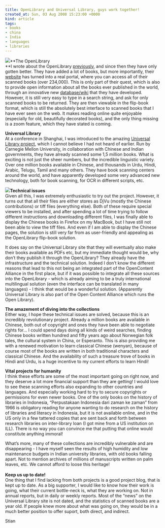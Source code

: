```yaml
---
title: OpenLibrary and Universal Library, guys work together!
created_at: Sun, 03 Aug 2008 15:23:00 +0000
kind: article
tags:
- books
- china
- India
- languages
- libraries
---
```


![](http://openlibrary.org/static/logos/logo-en.png)**The OpenLibrary\
**I wrote about the OpenLibrary
[previously](http://reganmian.net/blog/2008/04/02/google-books-step-aside-openlibrary-makes-reading-fun/),
and since then they have only gotten better. They have added a lot of
books, but more importantly, their [website](http://www.openlibrary.org)
has turned into a real portal, where you can access all of their scanned
books (over 234,000). This is only part of their quest, which is also to
provide open information about all the books ever published in the
world, through an innovative new
[database/wiki](http://openlibrary.org/about/tech) that they have
developed. However, it is still very easy to type in a search string,
and ask for only scanned books to be returned. They are then viewable in
the flip-book format, which is still the absolutely best interface to
scanned books that I have ever seen on the web. It makes reading online
quite enjoyable (especially for old, beautifully decorated books), and
the only thing missing is a zoom feature, which they have stated is
coming.

**Universal Library**\
 At a conference in Shanghai, I was introduced to the amazing [Universal
Library project](http://www.ulib.org/), which I cannot believe I had not
heard of earlier. Run by Carnegie Mellon University, in collaboration
with Chinese and Indian governments, they have already scanned some 1,5
million books. What is exciting is not just the sheer numbers, but the
incredible linguistic variety. Over one million books available in
Chinese, and thousands in Urdu, Hindi, Arabic, Telugu, Tamil and many
others. They have book scanning centers around the world, and have
apparently developed some very advanced new technology, both for book
scanning, for OCR in different scripts, etc.

![](http://www.ulib.org/ULIBImages/ULIBsmall.gif)**Technical issues**\
 Given all this, I was extremely enthusiastic to try out the project.
However, it turns out that all their files are either stores as DjVu
(mostly the Chinese contributions) or tiff files (everything else). Both
of these require special viewers to be installed, and after spending a
lot of time trying to follow different instructions and downloading
different files, I was finally able to display the Chinese books in
Firefox on my MacBook, but I have still not been able to view the tiff
files. And even if I am able to display the Chinese pages, the solution
is still very far from as user-friendly and appealing as the OpenLibrary
flip-book solution.

It does say on the Universal Library site that they will eventually also
make their books available as PDFs etc, but my immediate thought would
be, why don’t they publish it through the OpenLibrary? They already have
the infrastructure and the technical solution. Indeed I don’t know the
different reasons that lead to this not being an integrated part of the
OpenContent Alliance in the first place, but if it was possible to
integrate all these sources into the OpenLibrary - which is already
aiming to be a truly international multilingual solution (even the
interface can be translated in many languages) - I think that would be a
wonderful solution. (Apparently Universal Library is also part of the
Open Content Alliance which runs the Open Library).

**The amazement of diving into the collections**\
 Either way, I hope these technical issues are solved, because this is
an incredibly revolutionary project. Already a million books are
available in Chinese, both out of copyright and ones they have been able
to negotiate rights for… I could spend days doing all kinds of weird
searches, finding Chinese books written hundred and fifty years ago
about Norwegian folk tales, the cultural system in China, or Esperanto.
This is also providing me with a renewed motivation to learn classical
Chinese (wenyan), because of course most of the books are written in
both traditional characters and classical Chinese. And the availability
of such a treasure trove of books in Hindi and Urdu, is a huge incentive
to my current efforts to learn Hindi!

**Vital projects for humanity**\
 I think these efforts are some of the most important going on right
now, and they deserve a lot more financial support than they are
getting! I would love to see these scanning efforts also expanding to
other countries and languages. And especially working hard to try to
secure copyrights or permissions for even newer books. One of the only
books on the history of libraries in Indonesia, “Perpustakaan Indonesia
dari zaman ke zaman” from 1966 is obligatory reading for anyone wanting
to do research on the history of libraries and literacy in Indonesia,
but it is not available online, and in the US only in a few tattered
copies that are sent back and forth between research libraries on
inter-library loan (I got mine from a US institution on ILL). There is
no way you can convince me that putting that online would constitute
anything immoral!

What’s more, many of these collections are incredibly vulnerable and are
disappearing - I have myself seen the results of high humidity and low
maintenance budgets in Indian university libraries, with old books
falling apart. Not to mention archives of millions of manuscripts
written on palm leaves, etc. We cannot afford to loose this heritage!\
 **\
 Keep us up to date!**\
 One thing that I find lacking from both projects is a good project
blog, that is kept up to date. As a big supporter, I would like to know
how their work is going, what their current bottle-neck is, what they
are working on. Not in annual reports, but in daily or weekly reports.
Most of the “news” on the Universal Library site is not dated, and the
statistics of scanned books are a year old. If people knew more about
what was going on, they would be in a much better position to offer
suport, both direct, and indirect.

Stian
